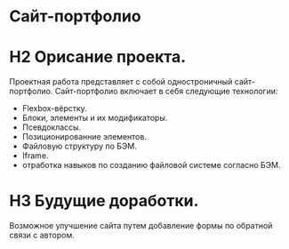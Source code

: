 # Сайт-портфолио

# H2 Орисание проекта.
Проектная работа представляет с собой одностроничный сайт-портфолио.
Сайт-портфолио включает в себя следующие технологии:
* Flexbox-вёрстку.
* Блоки, элементы и их модификаторы.
* Псевдоклассы.
* Позиционированние элементов.
* Файловую структуру по БЭМ.
* Iframe.
* отработка навыков по созданию файловой системе согласно БЭМ.
# H3 Будущие доработки.
Возможное улучшение сайта путем добавление формы по обратной связи с автором.

